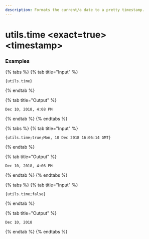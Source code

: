 ```yaml
---
description: Formats the current/a date to a pretty timestamp.
---
```


# utils.time <exact=true> &lt;timestamp>

### Examples

{% tabs %}
{% tab title="Input" %}

```text
{utils.time}
```

{% endtab %}

{% tab title="Output" %}

```text
Dec 10, 2018, 4:08 PM
```

{% endtab %}
{% endtabs %}

{% tabs %}
{% tab title="Input" %}

```text
{utils.time;true;Mon, 10 Dec 2018 16:06:14 GMT}
```

{% endtab %}

{% tab title="Output" %}

```text
Dec 10, 2018, 4:06 PM
```

{% endtab %}
{% endtabs %}

{% tabs %}
{% tab title="Input" %}

```text
{utils.time;false}
```

{% endtab %}

{% tab title="Output" %}

```text
Dec 10, 2018
```

{% endtab %}
{% endtabs %}
